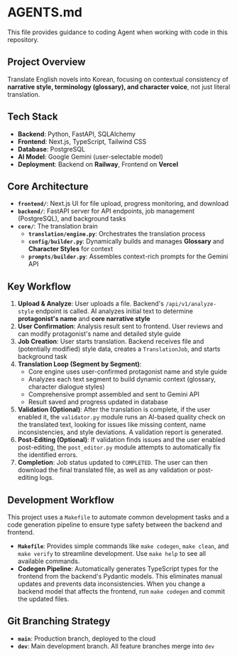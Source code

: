 # AGENTS.md

This file provides guidance to coding Agent when working with code in this repository.

## Project Overview

Translate English novels into Korean, focusing on contextual consistency of **narrative style, terminology (glossary), and character voice**, not just literal translation.

## Tech Stack

- **Backend**: Python, FastAPI, SQLAlchemy  
- **Frontend**: Next.js, TypeScript, Tailwind CSS
- **Database**: PostgreSQL
- **AI Model**: Google Gemini (user-selectable model)
- **Deployment**: Backend on **Railway**, Frontend on **Vercel**

## Core Architecture

- **`frontend/`**: Next.js UI for file upload, progress monitoring, and download
- **`backend/`**: FastAPI server for API endpoints, job management (PostgreSQL), and background tasks
- **`core/`**: The translation brain
  - **`translation/engine.py`**: Orchestrates the translation process
  - **`config/builder.py`**: Dynamically builds and manages **Glossary** and **Character Styles** for context
  - **`prompts/builder.py`**: Assembles context-rich prompts for the Gemini API

## Key Workflow

1. **Upload & Analyze**: User uploads a file. Backend's `/api/v1/analyze-style` endpoint is called. AI analyzes initial text to determine **protagonist's name** and **core narrative style**
2. **User Confirmation**: Analysis result sent to frontend. User reviews and can modify protagonist's name and detailed style guide
3. **Job Creation**: User starts translation. Backend receives file and (potentially modified) style data, creates a `TranslationJob`, and starts background task
4. **Translation Loop (Segment by Segment)**:
   - Core engine uses user-confirmed protagonist name and style guide
   - Analyzes each text segment to build dynamic context (glossary, character dialogue styles)
   - Comprehensive prompt assembled and sent to Gemini API
   - Result saved and progress updated in database
5.  **Validation (Optional)**: After the translation is complete, if the user enabled it, the `validator.py` module runs an AI-based quality check on the translated text, looking for issues like missing content, name inconsistencies, and style deviations. A validation report is generated.
6.  **Post-Editing (Optional)**: If validation finds issues and the user enabled post-editing, the `post_editor.py` module attempts to automatically fix the identified errors.
5. **Completion**: Job status updated to `COMPLETED`. The user can then download the final translated file, as well as any validation or post-editing logs.

## Development Workflow

This project uses a `Makefile` to automate common development tasks and a code generation pipeline to ensure type safety between the backend and frontend.

- **`Makefile`**: Provides simple commands like `make codegen`, `make clean`, and `make verify` to streamline development. Use `make help` to see all available commands.
- **Codegen Pipeline**: Automatically generates TypeScript types for the frontend from the backend's Pydantic models. This eliminates manual updates and prevents data inconsistencies. When you change a backend model that affects the frontend, run `make codegen` and commit the updated files.

## Git Branching Strategy

- **`main`**: Production branch, deployed to the cloud
- **`dev`**: Main development branch. All feature branches merge into `dev`
